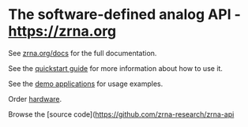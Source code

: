 # The software-defined analog API - https://zrna.org

See [zrna.org/docs](https://zrna.org/docs) for the full documentation.

See the [quickstart guide](https://zrna.org/docs/quickstart) for more information about how to use it.

See the [demo applications](https://zrna.org/demos) for usage examples.

Order [hardware](https://zrna.org/shop).

Browse the [source code](https://github.com/zrna-research/zrna-api
